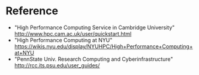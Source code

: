 
# Reference
* "High Performance Computing Service in Cambridge University" http://www.hpc.cam.ac.uk/user/quickstart.html
* "High Performance Computing at NYU" https://wikis.nyu.edu/display/NYUHPC/High+Performance+Computing+at+NYU
* "PennState Univ. Research Computing and Cyberinfrastructure" http://rcc.its.psu.edu/user_guides/
